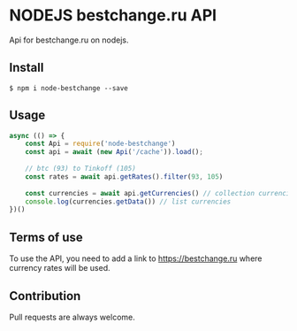 # NODEJS bestchange.ru API

Api for bestchange.ru on nodejs.

## Install

```
$ npm i node-bestchange --save
```


## Usage

```js
async (() => {
    const Api = require('node-bestchange')
    const api = await (new Api('/cache')).load();
    
    // btc (93) to Tinkoff (105)
    const rates = await api.getRates().filter(93, 105)
    
    const currencies = await api.getCurrencies() // collection currencies
    console.log(currencies.getData()) // list currencies
})()

```

## Terms of use

To use the API, you need to add a link to https://bestchange.ru where currency rates will be used.


## Contribution

Pull requests are always welcome.

